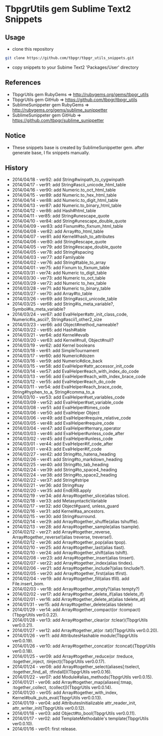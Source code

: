 # TbpgrUtils gem Sublime Text2 Snippets

## Usage
* clone this repository
~~~bash
git clone https://github.com/tbpgr/tbpgr_utils_snippets.git
~~~

* copy snippets to your Subime Text2 'Packages/User' directory

## References
* TbpgrUtils gem RubyGems => http://rubygems.org/gems/tbpgr_utils
* TbpgrUtils gem GitHub => https://github.com/tbpgr/tbpgr_utils
* SublimeSunippeter gem RubyGems => http://rubygems.org/gems/sublime_sunippetter
* SublimeSunippeter gem GitHub => https://github.com/tbpgr/sublime_sunippetter

## Notice
* These snippets base is created by SublimeSunippetter gem. after generate base, I fix snippets manually.

## History
* 2014/04/18 - ver92: add String#winpath_to_cygwinpath
* 2014/04/17 - ver91: add String#ascii_unicode_html_table
* 2014/04/16 - ver90: add Numeric.to_oct_html_table
* 2014/04/15 - ver89: add Numeric.to_hex_html_table
* 2014/04/14 - ver88: add Numeric.to_digit_html_table
* 2014/04/13 - ver87: add Numeric.to_binary_html_table
* 2014/04/12 - ver86: add Hash#html_table
* 2014/04/11 - ver85: add String#unescape_quote
* 2014/04/10 - ver84: add String#unescape_double_quote
* 2014/04/09 - ver83: add Fixnum#to_fixnum_html_table
* 2014/04/08 - ver82: add Array#to_html_table
* 2014/04/07 - ver81: add Kernel#hash_to_attributes
* 2014/04/06 - ver80: add String#escape_quote
* 2014/04/05 - ver79: add String#escape_double_quote
* 2014/04/05 - ver78: add String#spacing
* 2014/04/03 - ver77: add Familyable
* 2014/04/02 - ver76: add String#table_to_array
* 2014/04/01 - ver75: add Fixnum to_fixnum_table
* 2014/03/31 - ver74: add Numeric to_digit_table
* 2014/03/30 - ver73: add Numeric to_oct_table
* 2014/03/29 - ver72: add Numeric to_hex_table
* 2014/03/28 - ver71: add Numeric to_binary_table
* 2014/03/27 - ver70: add Array#to_table
* 2014/03/26 - ver69: add String#ascii_unicode_table
* 2014/03/25 - ver68: add String#is_meta_variable?, Symbol#is_meta_variable?
* 2014/03/24 - ver67: add EvalHelper#attr_init_class_code, Numeric#is_ascii?, String#ascii1_other2_size
* 2014/03/23 - ver66: add Object#method_nameable?
* 2014/03/22 - ver65: add Hash#table
* 2014/03/21 - ver64: add Kernel#evalb
* 2014/03/20 - ver63: add Kernel#null, Object#null?
* 2014/03/19 - ver62: add Kernel booleans
* 2014/03/18 - ver61: add SimpleTournament
* 2014/03/17 - ver60: add Numeric#dozen
* 2014/03/16 - ver59: add Numeric#dice_back
* 2014/03/15 - ver58: add EvalHelper#attr_accessor_init_code
* 2014/03/14 - ver57: add EvalHelper#each_with_index_do_code
* 2014/03/13 - ver56: add EvalHelper#each_with_index_brace_code
* 2014/03/12 - ver55: add EvalHelper#each_do_code
* 2014/03/11 - ver54: add EvalHelper#each_brace_code, String#hyphen_to_a, String#comma_to_a
* 2014/03/10 - ver53: add EvalHelper#set_variables_code
* 2014/03/09 - ver52: add EvalHelper#set_variable_code
* 2014/03/08 - ver51: add EvalHelper#times_code
* 2014/03/06 - ver50: add EvalHelper Object
* 2014/03/06 - ver49: add EvalHelper#require_relative_code
* 2014/03/05 - ver48: add EvalHelper#require_code
* 2014/03/04 - ver47: add EvalHelper#ternary_operator
* 2014/03/03 - ver46: add EvalHelper#unless_code_after
* 2014/03/02 - ver45: add EvalHelper#unless_code
* 2014/03/01 - ver44: add EvalHelper#if_code_after
* 2014/03/01 - ver43: add EvalHelper#if_code
* 2014/02/27 - ver42: add String#to_hatena_heading
* 2014/02/26 - ver41: add String#to_markdown_heading
* 2014/02/25 - ver40: add String#to_tab_heading
* 2014/02/24 - ver39: add String#to_space4_heading
* 2014/02/24 - ver38: add String#to_space2_heading
* 2014/02/22 - ver37: add String#stripe
* 2014/02/21 - ver36: add String#say
* 2014/02/20 - ver35: add EndERB.apply
* 2014/02/19 - ver34: add Array#together_slice(alias tslice).
* 2014/02/18 - ver33: add MetasyntacticVariable
* 2014/02/17 - ver32: add Object#guard, unless_guard
* 2014/02/16 - ver31: add Kernel#aa_ancestors.
* 2014/02/15 - ver30: add String#surround.
* 2014/02/14 - ver29: add Array#together_shuffle(alias tshuffle).
* 2014/02/13 - ver28: add Array#together_sample(alias tsample).
* 2014/02/12 - ver27: add Array#together_reverse, Array#together_reverse!(alias treverse, treverse!).
* 2014/02/12 - ver26: add Array#together_pop(alias tpop).
* 2014/02/10 - ver25: add Array#together_last(alias tlast).
* 2014/02/10 - ver24: add Array#together_shift(alias tshift).
* 2014/02/08 - ver23: add Array#together_insert(alias tinsert).
* 2014/02/07 - ver22: add Array#together_index(alias tindex).
* 2014/02/06 - ver21: add Array#together_include?(alias tinclude?).
* 2014/02/05 - ver20: add Array#together_first(alias tfirst).
* 2014/02/04 - ver19: add Array#together_fill(alias tfill). add File.insert_bom.
* 2014/02/03 - ver18: add Array#together_empty?(alias tempty?)
* 2014/02/02 - ver17: add Array#together_delete_if(alias tdelete_if)
* 2014/02/01 - ver16: add Array#together_delete_at(alias tdelete_at)
* 2014/01/31 - ver15: add Array#together_delete(alias tdelete)
* 2014/01/29 - ver14: add Array#together_compact(or :tcompact)(TbpgrUtils ver0.0.22).
* 2014/01/28 - ver13: add Array#together_clear(or :tclear)(TbpgrUtils ver0.0.21).
* 2014/01/27 - ver12: add Array#together_at(or :tat)(TbpgrUtils ver0.0.20).
* 2014/01/26 - ver11: add AttributesHashable module(TbpgrUtils ver0.0.19).
* 2014/01/26 - ver10: add Array#together_concat(or :tconcat)(TbpgrUtils ver0.0.18).
* 2014/01/25 - ver09: add Array#together_reduce(or :treduce, :together_inject, :tinject)(TbpgrUtils ver0.0.17).
* 2014/01/24 - ver08: add Array#together_select(aliases[:tselect, :together_find_all, :tfindall])(TbpgrUtils ver0.0.16).
* 2014/01/22 - ver07: add Module#alias_methods(TbpgrUtils ver0.0.15).
* 2014/01/21 - ver06: add Array#together_map(aliases[:tmap, :together_collect, :tcollect])(TbpgrUtils ver0.0.14).
* 2014/01/20 - ver05: add Array#together_with_index, Kernel#bulk_puts_eval(TbpgrUtils ver0.0.13).
* 2014/01/19 - ver04: add AttributesInitializable attr_reader_init, attr_writer_init(TbpgrUtils ver0.0.12).
* 2014/01/18 - ver03: add Object#to_bool(TbpgrUtils ver0.0.11).
* 2014/01/17 - ver02: add TemplateMethodable's template(TbpgrUtils ver0.0.10).
* 2014/01/16 - ver01: first release.

